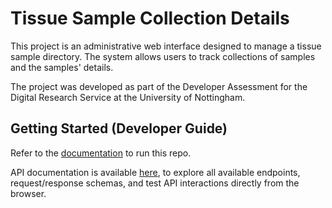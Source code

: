 # Tissue Sample Collection Details

This project is an administrative web interface designed to manage a tissue sample directory. The system allows users to track collections of samples and the samples' details.

The project was developed as part of the Developer Assessment for the Digital Research Service at the University of Nottingham.

## Getting Started (Developer Guide)

Refer to the <a href="https://dev-akashili.github.io/tissue-sample-collection-details" target="_blank">documentation</a> to run this repo.

API documentation is available <a href="https://tscd-api.azurewebsites.net" target="_blank">here</a>, to explore all available endpoints, request/response schemas, and test API interactions directly from the browser.
